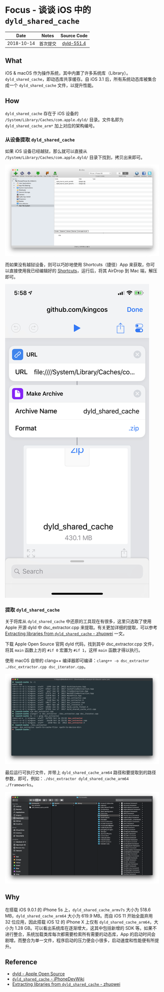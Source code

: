 # Focus - 谈谈 iOS 中的 `dyld_shared_cache`

| Date | Notes | Source Code |
|:-----:|:-----:|:-----:|
| 2018-10-14 | 首次提交 | [dyld-551.4](https://opensource.apple.com/tarballs/dyld/dyld-551.4.tar.gz) |

## What

iOS & macOS 作为操作系统，其中内置了许多系统库（Library）。`dyld_shared_cache`，即动态库共享缓存。自 iOS 3.1 后，所有系统动态库被集合成一个 `dyld_shared_cache` 文件，以提升性能。

## How

`dyld_shared_cache` 存在于 iOS 设备的 `/System/Library/Caches/com.apple.dyld/` 目录。文件名即为 `dyld_shared_cache_arm*` 加上对应的架构编号。

### 从设备提取 `dyld_shared_cache`

如果 iOS 设备已经越狱，那么就可以直接从 `/System/Library/Caches/com.apple.dyld/` 目录下找到，拷贝出来即可。

![iFunBox](2.png)

而如果没有越狱设备，则可以巧妙地使用 Shortcuts（捷径）App 来获取，你可以直接使用我已经编辑好的 [Shortcuts](https://www.icloud.com/shortcuts/f016822e33d647b79892cb0de3ab42ca)，运行后，将其 AirDrop 到 Mac 端，解压即可。

![Shortcuts](3.jpeg)

### 提取 `dyld_shared_cache`

关于将库从 `dyld_shared_cache` 中还原的工具现在有很多，这里只选取了使用 Apple 开源 dyld 中 dsc_extractor.cpp 来提取。有关更加详细的提取，可以参考 [Extracting libraries from `dyld_shared_cache` - zhuowei](https://worthdoingbadly.com/dscextract/) 一文。

下载 Apple Open Source 官网 dyld 代码，找到其中 dsc_extractor.cpp 文件，将其 `main` 函数上方的 `#if 0` 宏置为 `#if 1`，这样 `main` 函数才得以执行。

使用 macOS 自带的 clang++ 编译器即可编译：`clang++ -o dsc_extractor ./dsc_extractor.cpp dsc_iterator.cpp`。

![dsc_extractor](4.png)

最后运行可执行文件，并带上 `dyld_shared_cache_arm64` 路径和要提取到的路径参数，即可，例如：`./dsc_extractor dyld_shared_cache_arm64 ./frameworks`。

![提取结果](5.png)

## Why

在搭载 iOS 9.0.1 的 iPhone 5s 上，`dyld_shared_cache_armv7s` 大小为 518.6 MB，`dyld_shared_cache_arm64` 大小为 619.9 MB。而自 iOS 11 开始全面弃用 32 位应用，因此搭载 iOS 12 的 iPhone X 上仅有 `dyld_shared_cache_arm64`，大小为 1.28 GB。可以看出系统库在逐渐增大，这其中包括新增的 SDK 等。如果不进行整合，系统加载类库每次都需要检索所有需要的动态库，App 的启动时间会剧增。而整合为单一文件，程序启动的压力便会小很多，启动速度和性能便有所提升。

## Reference

- [dyld - Apple Open Source](https://opensource.apple.com/tarballs/dyld/)
- [`dyld_shared_cache` - iPhoneDevWiki](http://iphonedevwiki.net/index.php/Dyld_shared_cache)
- [Extracting libraries from `dyld_shared_cache` - zhuowei](https://worthdoingbadly.com/dscextract/)
